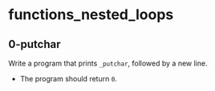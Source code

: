# functions_nested_loops

## 0-putchar

Write a program that prints `_putchar`, followed by a new line.
- The program should return `0`.
